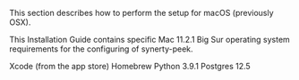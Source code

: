 This section describes how to perform the setup for macOS (previously OSX).

This Installation Guide contains specific Mac 11.2.1 Big Sur operating system requirements for the configuring of synerty-peek.

Xcode (from the app store)
Homebrew
Python 3.9.1
Postgres 12.5